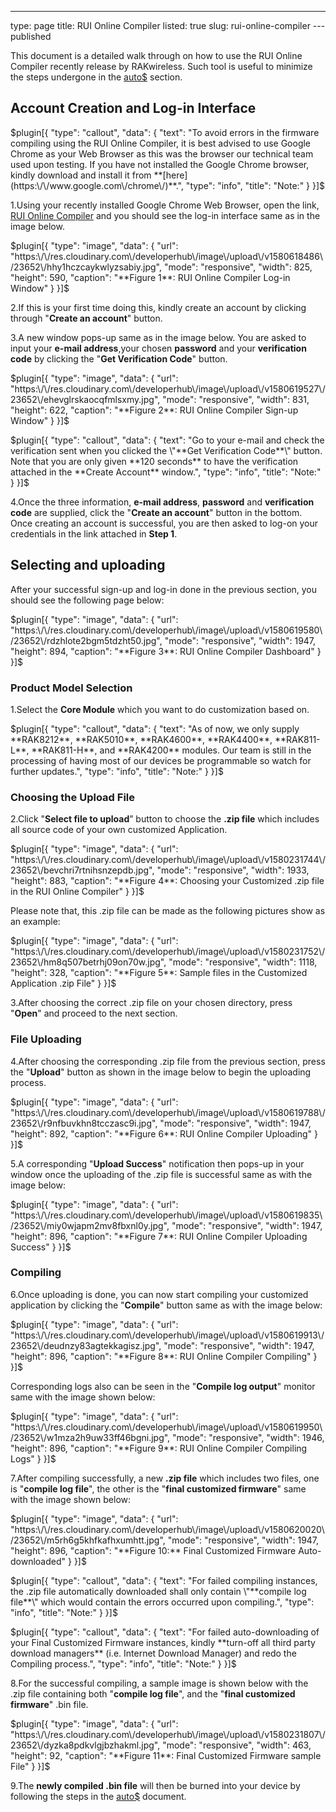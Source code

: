 ---
type: page
title: RUI Online Compiler
listed: true
slug: rui-online-compiler
---published

This document is a detailed walk through on how to use the RUI Online Compiler recently release by RAKwireless. Such tool is useful to minimize the steps undergone in the [auto$](/rak8212-itracker-pro/firmware-customizing) section.

## Account Creation and Log-in Interface

$plugin[{
    "type": "callout",
    "data": {
        "text": "To avoid errors in the firmware compiling using the RUI Online Compiler, it is best advised to use Google Chrome as your Web Browser as this was the browser our technical team used upon testing. If you have not installed the Google Chrome browser, kindly download and install it from **[here](https:\/\/www.google.com\/chrome\/)**.",
        "type": "info",
        "title": "Note:"
    }
}]$

1.Using your recently installed Google Chrome Web Browser, open the link, [RUI Online Compiler](http://47.112.137.11:12090/#/user/login) and you should see the log-in interface same as in the image below.

$plugin[{
    "type": "image",
    "data": {
        "url": "https:\/\/res.cloudinary.com\/developerhub\/image\/upload\/v1580618486\/23652\/hhy1hczcaykwlyzsabiy.jpg",
        "mode": "responsive",
        "width": 825,
        "height": 590,
        "caption": "**Figure 1**: RUI Online Compiler Log-in Window"
    }
}]$

2.If this is your first time doing this, kindly create an account by clicking through "**Create an account**" button.

3.A new window pops-up same as in the image below. You are asked to input your **e-mail address**,your chosen **password** and your **verification code** by clicking the "**Get Verification Code**" button.

$plugin[{
    "type": "image",
    "data": {
        "url": "https:\/\/res.cloudinary.com\/developerhub\/image\/upload\/v1580619527\/23652\/ehevglrskaocqfmlsxmy.jpg",
        "mode": "responsive",
        "width": 831,
        "height": 622,
        "caption": "**Figure 2**: RUI Online Compiler Sign-up Window"
    }
}]$

$plugin[{
    "type": "callout",
    "data": {
        "text": "Go to your e-mail and check the verification sent when you clicked the \"**Get Verification Code**\" button. Note that you are only given **120 seconds** to have the verification attached in the **Create Account** window.",
        "type": "info",
        "title": "Note:"
    }
}]$

4.Once the three information, **e-mail address**, **password** and **verification code** are supplied, click the "**Create an account**" button in the bottom. Once creating an account is successful, you are then asked to log-on your credentials in the link attached in **Step 1**.

## Selecting and uploading

After your successful sign-up and log-in done in the previous section, you should see the following page below:

$plugin[{
    "type": "image",
    "data": {
        "url": "https:\/\/res.cloudinary.com\/developerhub\/image\/upload\/v1580619580\/23652\/rdzhlote2bgm5tdzht50.jpg",
        "mode": "responsive",
        "width": 1947,
        "height": 894,
        "caption": "**Figure 3**: RUI Online Compiler Dashboard"
    }
}]$

### Product Model Selection

1.Select the **Core Module** which you want to do customization based on.

$plugin[{
    "type": "callout",
    "data": {
        "text": "As of now, we only supply **RAK8212**, **RAK5010**, **RAK4600**, **RAK4400**, **RAK811-L**, **RAK811-H**, and **RAK4200** modules. Our team is still in the processing of having most of our devices be programmable so watch for further updates.",
        "type": "info",
        "title": "Note:"
    }
}]$

### Choosing the Upload File

2.Click "**Select file to upload**” button to choose the **.zip file** which includes all source code of your own customized Application.

$plugin[{
    "type": "image",
    "data": {
        "url": "https:\/\/res.cloudinary.com\/developerhub\/image\/upload\/v1580231744\/23652\/bevchri7rtnihsnzepdb.jpg",
        "mode": "responsive",
        "width": 1933,
        "height": 883,
        "caption": "**Figure 4**: Choosing your Customized .zip file in the RUI Online Compiler"
    }
}]$

Please note that, this .zip file can be made as the following pictures show as an example:

$plugin[{
    "type": "image",
    "data": {
        "url": "https:\/\/res.cloudinary.com\/developerhub\/image\/upload\/v1580231752\/23652\/hm8q507betrhj09on70w.jpg",
        "mode": "responsive",
        "width": 1118,
        "height": 328,
        "caption": "**Figure 5**: Sample files in the Customized Application .zip File"
    }
}]$

3.After choosing the correct .zip file on your chosen directory, press "**Open**" and proceed to the next section.

### File Uploading

4.After choosing the corresponding .zip file from the previous section, press the "**Upload**" button as shown in the image below to begin the uploading process.

$plugin[{
    "type": "image",
    "data": {
        "url": "https:\/\/res.cloudinary.com\/developerhub\/image\/upload\/v1580619788\/23652\/r9nfbuvkhn8tcczasc9i.jpg",
        "mode": "responsive",
        "width": 1947,
        "height": 892,
        "caption": "**Figure 6**: RUI Online Compiler Uploading"
    }
}]$

5.A corresponding "**Upload Success**" notification then pops-up in your window once the uploading of the .zip file is successful same as with the image below:

$plugin[{
    "type": "image",
    "data": {
        "url": "https:\/\/res.cloudinary.com\/developerhub\/image\/upload\/v1580619835\/23652\/miy0wjapm2mv8fbxnl0y.jpg",
        "mode": "responsive",
        "width": 1947,
        "height": 896,
        "caption": "**Figure 7**: RUI Online Compiler Uploading Success"
    }
}]$

### Compiling

6.Once uploading is done, you can now start compiling your customized application by clicking the "**Compile**" button same as with the image below:

$plugin[{
    "type": "image",
    "data": {
        "url": "https:\/\/res.cloudinary.com\/developerhub\/image\/upload\/v1580619913\/23652\/deudnzy83agtekkagisz.jpg",
        "mode": "responsive",
        "width": 1947,
        "height": 896,
        "caption": "**Figure 8**: RUI Online Compiler Compiling"
    }
}]$

Corresponding logs also can be seen in the "**Compile log output**" monitor same with the image shown below:

$plugin[{
    "type": "image",
    "data": {
        "url": "https:\/\/res.cloudinary.com\/developerhub\/image\/upload\/v1580619950\/23652\/w1mza2h9uw33ff46bgni.jpg",
        "mode": "responsive",
        "width": 1946,
        "height": 896,
        "caption": "**Figure 9**: RUI Online Compiler Compiling Logs"
    }
}]$

7.After compiling successfully, a new **.zip file** which includes two files, one is "**compile log file**", the other is the "**final customized firmware**" same with the image shown below:

$plugin[{
    "type": "image",
    "data": {
        "url": "https:\/\/res.cloudinary.com\/developerhub\/image\/upload\/v1580620020\/23652\/m5rh6g5khfkafhxumhtt.jpg",
        "mode": "responsive",
        "width": 1947,
        "height": 896,
        "caption": "**Figure 10:**  Final Customized Firmware Auto-downloaded"
    }
}]$

$plugin[{
    "type": "callout",
    "data": {
        "text": "For failed compiling instances, the .zip file automatically downloaded shall only contain \"**compile log file**\" which would contain the errors occurred upon compiling.",
        "type": "info",
        "title": "Note:"
    }
}]$

$plugin[{
    "type": "callout",
    "data": {
        "text": "For failed auto-downloading of your Final Customized Firmware instances, kindly **turn-off all third party download managers** (i.e. Internet Download Manager) and redo the Compiling process.",
        "type": "info",
        "title": "Note:"
    }
}]$

8.For the successful compiling, a sample image is shown below with the .zip file containing both "**compile log file**", and the "**final customized firmware**" .bin file.

$plugin[{
    "type": "image",
    "data": {
        "url": "https:\/\/res.cloudinary.com\/developerhub\/image\/upload\/v1580231807\/23652\/dyzka8pdkvlgjbzhakml.jpg",
        "mode": "responsive",
        "width": 463,
        "height": 92,
        "caption": "**Figure 11**: Final Customized Firmware sample File"
    }
}]$

9.The **newly compiled .bin file** will then be burned into your device by following the steps in the [auto$](/rak8212-itracker-pro/device-firmware-setup) document.

